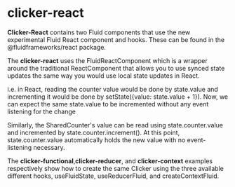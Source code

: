 # clicker-react

**Clicker-React** contains two Fluid components that use the new experimental Fluid React component and hooks. These can be found in the @fluidframeworks/react package.


The **clicker-react** uses the FluidReactComponent which is a wrapper around the traditional ReactComponent that allows you to use synced state updates the same way you would use local state updates in React.


i.e. in React, reading the counter value would be done by state.value and incrementing it would be done by setState({value: state.value + 1}). Now, we can expect the same state.value to be incremented without any event listening for the change


Similarly, the SharedCounter's value can be read using state.counter.value and incremented by state.counter.increment(). At this point, state.counter.value automatically holds the new value with no event-listening necessary.


The **clicker-functional**,**clicker-reducer**, and **clicker-context** examples respectively show how to create the same Clicker using the three available different hooks, useFluidState, useReducerFluid, and createContextFluid.
